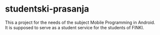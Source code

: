 # studentski-prasanja
This a project for the needs of the subject Mobile Programming in Android. It is supposed to serve as a student service for the students of FINKI.
